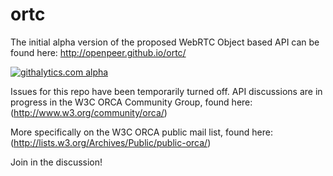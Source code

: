 ortc
====

The initial alpha version of the proposed WebRTC Object based API can be found here:
http://openpeer.github.io/ortc/

[![githalytics.com alpha](https://cruel-carlota.pagodabox.com/e2127de14abd2d3754fd2d8f5b2cbb6d "githalytics.com")](http://githalytics.com/openpeer/ortc)


Issues for this repo have been temporarily turned off. API discussions are in progress in the W3C ORCA Community Group, found here:
(http://www.w3.org/community/orca/)

More specifically on the W3C ORCA public mail list, found here:
(http://lists.w3.org/Archives/Public/public-orca/)

Join in the discussion!
